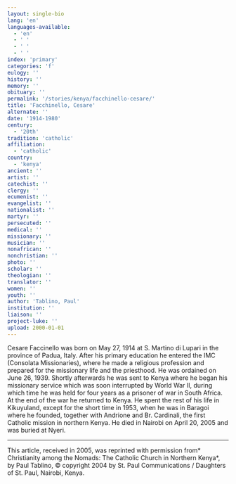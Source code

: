 ```yaml
---
layout: single-bio
lang: 'en'
languages-available:
  - 'en'
  - ' '
  - ' '
  - ' '
index: 'primary'
categories: 'f'
eulogy: ''
history: ''
memory: ''
obituary: ''
permalink: '/stories/kenya/facchinello-cesare/'
title: 'Facchinello, Cesare'
alternate: ''
date: '1914-1980'
century:
  - '20th'
tradition: 'catholic'
affiliation:
  - 'catholic'
country:
  - 'kenya'
ancient: ''
artist: ''
catechist: ''
clergy: ''
ecumenist: ''
evangelist: ''
nationalist: ''
martyr: ''
persecuted: ''
medical: ''
missionary: ''
musician: ''
nonafrican: ''
nonchristian: ''
photo: ''
scholar: ''
theologian: ''
translator: ''
women: ''
youth: ''
author: 'Tablino, Paul'
institution: ''
liaison: ''
project-luke: ''
upload: 2000-01-01
---
```



Cesare Faccinello was born on May 27, 1914 at S. Martino di Lupari in the province of Padua, Italy. After his primary education he entered the IMC (Consolata Missionaries), where he made a religious profession and prepared for the missionary life and the priesthood. He was ordained on June 26, 1939. Shortly afterwards he was sent to Kenya where he began his missionary service which was soon interrupted by World War II, during which time he was held for four years as a prisoner of war in South Africa. At the end of the war he returned to Kenya. He spent the rest of his life in Kikuyuland, except for the short time in 1953, when he was in Baragoi where he founded, together with Andrione and Br. Cardinali, the first Catholic mission in northern Kenya. He died in Nairobi on April 20, 2005 and was buried at Nyeri.



---

This article, received in 2005, was reprinted with permission from* Christianity among the Nomads: The Catholic Church in Northern Kenya*, by Paul Tablino, © copyright 2004 by St. Paul Communications / Daughters of St. Paul, Nairobi, Kenya.